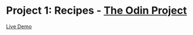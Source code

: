 # Project 1: Recipes - [The Odin Project](https://www.theodinproject.com/)

[Live Demo](https://dinadana.github.io/odin-recipes)
